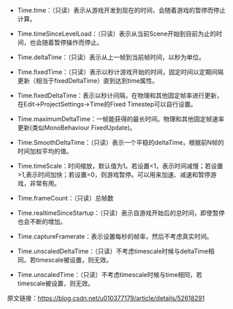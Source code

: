 - Time.time：（只读）表示从游戏开发到现在的时间，会随着游戏的暂停而停止计算。

- Time.timeSinceLevelLoad：（只读）表示从当前Scene开始到目前为止的时间，也会随着暂停操作而停止。

- Time.deltaTime：（只读）表示从上一帧到当前帧时间，以秒为单位。

- Time.fixedTime：（只读）表示以秒计游戏开始的时间，固定时间以定期间隔更新（相当于fixedDeltaTime）直到达到time属性。

- Time.fixedDeltaTime：表示以秒计间隔，在物理和其他固定帧率进行更新，在Edit->ProjectSettings->Time的Fixed Timestep可以自行设置。

- Time.maximumDeltaTime：一帧能获得的最长时间。物理和其他固定帧速率更新(类似MonoBehaviour FixedUpdate)。

- Time.SmoothDeltaTime：（只读）表示一个平稳的deltaTime，根据前N帧的时间加权平均的值。

- Time.timeScale：时间缩放，默认值为1。若设置<1，表示时间减慢；若设置>1,表示时间加快；若设置=0，则游戏暂停。可以用来加速、减速和暂停游戏，非常有用。

- Time.frameCount：（只读）总帧数

- Time.realtimeSinceStartup：（只读）表示自游戏开始后的总时间，即使暂停也会不断的增加。

- Time.captureFramerate：表示设置每秒的帧率，然后不考虑真实时间。

- Time.unscaledDeltaTime：（只读）不考虑timescale时候与deltaTime相同，若timescale被设置，则无效。

- Time.unscaledTime：（只读）不考虑timescale时候与time相同，若timescale被设置，则无效。

原文链接：https://blog.csdn.net/u010377179/article/details/52618291